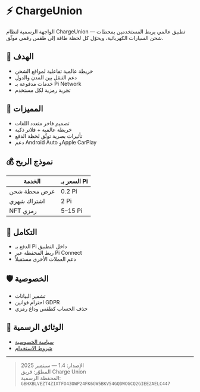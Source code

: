 # ⚡ ChargeUnion

الواجهة الرسمية لنظام ChargeUnion — تطبيق عالمي يربط المستخدمين بمحطات شحن السيارات الكهربائية، ويحوّل كل لحظة طاقة إلى طقس رقمي موثّق.

## 🎯 الهدف
- خريطة عالمية تفاعلية لمواقع الشحن
- دعم التنقل بين المدن والدول
- خدمات مدفوعة بـ Pi Network
- تجربة رمزية لكل مستخدم

## 📱 المميزات
- تصميم فاخر متعدد اللغات
- خريطة عالمية + فلاتر ذكية
- تأثيرات بصرية توثّق لحظة الدفع
- دعم Android Auto وApple CarPlay

## 💰 نموذج الربح
| الخدمة | السعر بـ Pi |
|--------|-------------|
| عرض محطة شحن | 0.2 Pi |
| اشتراك شهري | 2 Pi |
| NFT رمزي | 5–15 Pi |

## 🔗 التكامل
- الدفع بـ Pi داخل التطبيق
- ربط المحفظة عبر Pi Connect
- دعم العملات الأخرى مستقبلاً

## 🛡️ الخصوصية
- تشفير البيانات
- احترام قوانين GDPR
- حذف الحساب كطقس وداع رمزي

## 📜 الوثائق الرسمية
- [سياسة الخصوصية](https://chargeunion.com/privacy)
- [شروط الاستخدام](https://chargeunion.com/terms)

---

> الإصدار: 1.4 — سبتمبر 2025  
> المطوّر: فريق Charge Union  
> المحفظة الرسمية: `GBHXBLVEZT4ZIXTFO43OWP24FK6GW5BKV54GQDWOGCQ2GIEE2AELC447`
